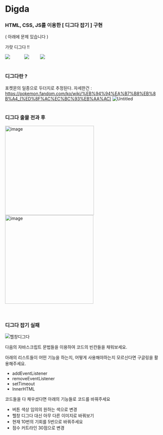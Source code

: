 # Digda
### HTML, CSS, JS를 이용한  [ 디그다 잡기 ] 구현
( 아래에 문제 있습니다 )

가랏 디그다 !!

<div> <img src="https://user-images.githubusercontent.com/78525973/161313493-36800b28-45a8-4b7a-9846-78f6bb459efe.png"> &nbsp&nbsp&nbsp&nbsp&nbsp&nbsp&nbsp&nbsp&nbsp&nbsp  <img src="https://user-images.githubusercontent.com/78525973/161313813-6e7f0b48-81b0-4a1e-827f-57175a059984.png">     &nbsp&nbsp&nbsp&nbsp&nbsp&nbsp&nbsp       <img src="https://user-images.githubusercontent.com/78525973/161314418-76b51c20-9aac-44a5-93ac-1016d915ef97.png"</div></br></br>

### 디그다란 ?
포켓몬의 일종으로 두더지로 추정된다. 자세한건 : https://pokemon.fandom.com/ko/wiki/%EB%94%94%EA%B7%B8%EB%8B%A4_(%ED%8F%AC%EC%BC%93%EB%AA%AC)
![Untitled](https://user-images.githubusercontent.com/78525973/161256278-c87a8b8e-ab39-4484-a855-50ecdaa47e74.png)</br></br>

### 디그다 출몰 전과 후 
<div> <img width="292" alt="image" src="https://user-images.githubusercontent.com/78525973/161259821-8a9d9261-55b3-4657-a7db-4fa54234f1d4.png">
<img width="290" alt="image" src="https://user-images.githubusercontent.com/78525973/161260015-d79dc4d7-d9a5-41e1-a73e-d6018cbaf903.png"> </div></br></br>

### 디그다 잡기 실패 </br>
![헬창디그다](https://user-images.githubusercontent.com/78525973/161260405-891ae6c8-3572-48d4-979f-0c47bd76de47.png)

다음의 자바스크립트 문법들을 이용하여 코드의 빈칸들을 채워보세요.

아래의 리스트들이 어떤 기능을 하는지, 어떻게 사용해야하는지 모르신다면 구글링을 활용해주세요.

- addEventListener
- removeEventListener
- setTimeout
- InnerHTML

코드들을 다 채우셨다면 아래의 기능들로 코드를 바꿔주세요

- 버튼 색상 임의의 원하는 색으로 변경
- 헬창 디그다 대신 아무 다른 이미지로 바꿔보기
- 현재 10번의 기회를 5번으로 바꿔주세요
- 점수 커트라인 30점으로 변경
